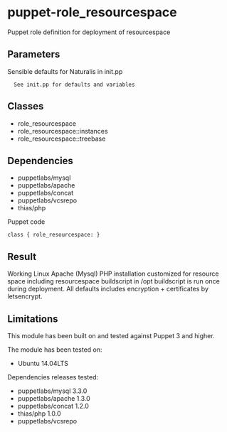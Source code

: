 puppet-role_resourcespace
===================

Puppet role definition for deployment of resourcespace

Parameters
-------------
Sensible defaults for Naturalis in init.pp

```
  See init.pp for defaults and variables
```


Classes
-------------
- role_resourcespace
- role_resourcespace::instances
- role_resourcespace::treebase

Dependencies
-------------
- puppetlabs/mysql
- puppetlabs/apache
- puppetlabs/concat
- puppetlabs/vcsrepo
- thias/php


Puppet code
```
class { role_resourcespace: }
```
Result
-------------
Working Linux Apache (Mysql) PHP installation customized for resource space including resourcespace buildscript in /opt 
buildscript is run once during deployment. All defaults includes encryption + certificates by letsencrypt. 


Limitations
-------------
This module has been built on and tested against Puppet 3 and higher.

The module has been tested on:
- Ubuntu 14.04LTS

Dependencies releases tested: 
- puppetlabs/mysql 3.3.0
- puppetlabs/apache 1.3.0
- puppetlabs/concat 1.2.0
- thias/php 1.0.0
- puppetlabs/vcsrepo
